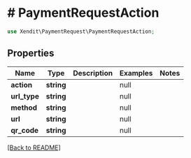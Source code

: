# # PaymentRequestAction


```php
use Xendit\PaymentRequest\PaymentRequestAction;
```

## Properties

Name | Type | Description | Examples | Notes
------------ | ------------- | ------------- | ------------- | ------------- 
**action** | **string** |  | null | 
**url_type** | **string** |  | null | 
**method** | **string** |  | null | 
**url** | **string** |  | null | 
**qr_code** | **string** |  | null | 

[[Back to README]](../../README.md)
